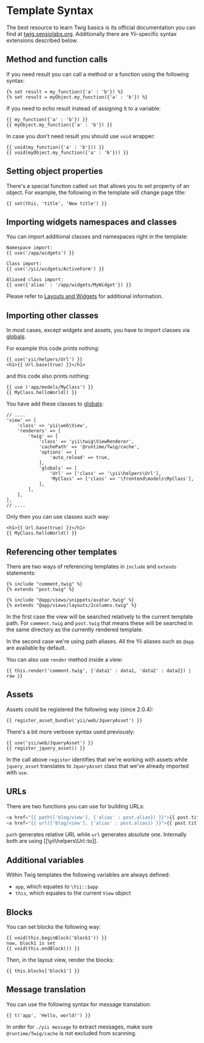 Template Syntax
===============

The best resource to learn Twig basics is its official documentation you can find at
[twig.sensiolabs.org](http://twig.sensiolabs.org/documentation). Additionally there are Yii-specific syntax extensions
described below.

## Method and function calls

If you need result you can call a method or a function using the following syntax:

```twig
{% set result = my_function({'a' : 'b'}) %}
{% set result = myObject.my_function({'a' : 'b'}) %}
```

If you need to echo result instead of assigning it to a variable:

```twig
{{ my_function({'a' : 'b'}) }}
{{ myObject.my_function({'a' : 'b'}) }}
```

In case you don't need result you should use `void` wrapper:

```twig
{{ void(my_function({'a' : 'b'})) }}
{{ void(myObject.my_function({'a' : 'b'})) }}
```

## Setting object properties

There's a special function called `set` that allows you to set property of an object. For example, the following
in the template will change page title:

```twig
{{ set(this, 'title', 'New title') }}
```

## Importing widgets namespaces and classes

You can import additional classes and namespaces right in the template:

```twig
Namespace import:
{{ use('/app/widgets') }}

Class import:
{{ use('/yii/widgets/ActiveForm') }}

Aliased class import:
{{ use({'alias' : '/app/widgets/MyWidget'}) }}
```
Please refer to [Layouts and Widgets](layouts-and-widgets.md) for additional information.


## Importing other classes

In most cases, except widgets and assets, you have to import classes via [globals](additional-configuration.md#globals).
 
For example this code prints nothing:

```
{{ use('yii/helpers/Url') }}
<h1>{{ Url.base(true) }}</h1>
```

and this code also prints nothing:

```
{{ use ('app/models/MyClass') }}  
{{ MyClass.helloWorld() }}
```

You have add these classes to [globals](additional-configuration.md#globals):

```
// ....
'view' => [
    'class' => 'yii\web\View',
    'renderers' => [
        'twig' => [
            'class' => 'yii\twig\ViewRenderer',
            'cachePath' => '@runtime/Twig/cache',
            'options' => [
                'auto_reload' => true,
            ],
            'globals' => [
                'Url' => ['class' => '\yii\helpers\Url'],
                'MyClass' => ['class' => '\frontend\models\MyClass'],
            ],
        ],
    ],
],
// ....
```

Only then you can use classes such way:
```
<h1>{{ Url.base(true) }}</h1>
{{ MyClass.helloWorld() }}
```


## Referencing other templates

There are two ways of referencing templates in `include` and `extends` statements:

```twig
{% include "comment.twig" %}
{% extends "post.twig" %}

{% include "@app/views/snippets/avatar.twig" %}
{% extends "@app/views/layouts/2columns.twig" %}
```

In the first case the view will be searched relatively to the current template path. For `comment.twig` and `post.twig`
that means these will be searched in the same directory as the currently rendered template.

In the second case we're using path aliases. All the Yii aliases such as `@app` are available by default.

You can also use `render` method inside a view:
```
{{ this.render('comment.twig', {'data1' : data1, 'data2' : data2}) | raw }}
```

## Assets

Assets could be registered the following way (since 2.0.4):

```twig
{{ register_asset_bundle('yii/web/JqueryAsset') }}
```

There's a bit more verbose syntax used previously:

```twig
{{ use('yii/web/JqueryAsset') }}
{{ register_jquery_asset() }}
```

In the call above `register` identifies that we're working with assets while `jquery_asset` translates to `JqueryAsset`
class that we've already imported with `use`.

## URLs

There are two functions you can use for building URLs:

```php
<a href="{{ path(['blog/view'], {'alias' : post.alias}) }}">{{ post.title }}</a>
<a href="{{ url(['blog/view'], {'alias' : post.alias}) }}">{{ post.title }}</a>
```

`path` generates relative URL while `url` generates absolute one. Internally both are using [[\yii\helpers\Url::to]].

## Additional variables

Within Twig templates the following variables are always defined:

- `app`, which equates to `\Yii::$app`
- `this`, which equates to the current `View` object
 
## Blocks

You can set blocks the following way:

```twig
{{ void(this.beginBlock('block1')) }}
now, block1 is set
{{ void(this.endBlock()) }}
```

Then, in the layout view, render the blocks:

```twig
{{ this.blocks['block1'] }}
```

## Message translation

You can use the following syntax for message translation:

```twig
{{ t('app', 'Hello, world!') }}
```

In order for `./yii message` to extract messages, make sure `@runtime/Twig/cache` is not excluded from scanning.
